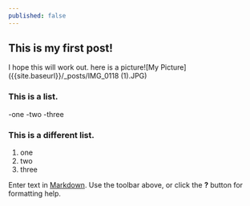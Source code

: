 ```yaml
---
published: false
---
```


## This is my first post!

I hope this will work out.
here is a picture![My Picture]({{site.baseurl}}/_posts/IMG_0118 (1).JPG)
### This is a list.
-one
-two
-three

### This is a different list.
1. one
2. two
3. three






Enter text in [Markdown](http://daringfireball.net/projects/markdown/). Use the toolbar above, or click the **?** button for formatting help.
